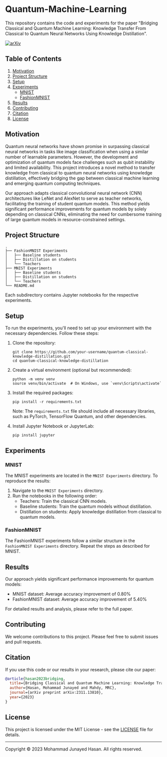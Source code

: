 # Quantum-Machine-Learning

This repository contains the code and experiments for the paper "Bridging Classical and Quantum Machine Learning: Knowledge Transfer From Classical to Quantum Neural Networks Using Knowledge Distillation".

[![arXiv](https://img.shields.io/badge/arXiv-2311.13810-b31b1b.svg)](https://arxiv.org/abs/2311.13810)

## Table of Contents

1. [Motivation](#motivation)
2. [Project Structure](#project-structure)
3. [Setup](#setup)
4. [Experiments](#experiments)
   - [MNIST](#mnist)
   - [FashionMNIST](#fashionmnist)
5. [Results](#results)
6. [Contributing](#contributing)
7. [Citation](#citation)
8. [License](#license)

## Motivation

Quantum neural networks have shown promise in surpassing classical neural networks in tasks like image classification when using a similar number of learnable parameters. However, the development and optimization of quantum models face challenges such as qubit instability and limited availability. This project introduces a novel method to transfer knowledge from classical to quantum neural networks using knowledge distillation, effectively bridging the gap between classical machine learning and emerging quantum computing techniques.

Our approach adapts classical convolutional neural network (CNN) architectures like LeNet and AlexNet to serve as teacher networks, facilitating the training of student quantum models. This method yields significant performance improvements for quantum models by solely depending on classical CNNs, eliminating the need for cumbersome training of large quantum models in resource-constrained settings.

## Project Structure

```
.
├── FashionMNIST Experiments
│   ├── Baseline students
│   ├── Distillation on students
│   └── Teachers
├── MNIST Experiments
│   ├── Baseline students
│   ├── Distillation on students
│   └── Teachers
└── README.md
```

Each subdirectory contains Jupyter notebooks for the respective experiments.

## Setup

To run the experiments, you'll need to set up your environment with the necessary dependencies. Follow these steps:

1. Clone the repository:
   ```
   git clone https://github.com/your-username/quantum-classical-knowledge-distillation.git
   cd quantum-classical-knowledge-distillation
   ```

2. Create a virtual environment (optional but recommended):
   ```
   python -m venv venv
   source venv/bin/activate  # On Windows, use `venv\Scripts\activate`
   ```

3. Install the required packages:
   ```
   pip install -r requirements.txt
   ```

   Note: The `requirements.txt` file should include all necessary libraries, such as PyTorch, TensorFlow Quantum, and other dependencies.

4. Install Jupyter Notebook or JupyterLab:
   ```
   pip install jupyter
   ```

## Experiments

### MNIST

The MNIST experiments are located in the `MNIST Experiments` directory. To reproduce the results:

1. Navigate to the `MNIST Experiments` directory.
2. Run the notebooks in the following order:
   - Teachers: Train the classical CNN models.
   - Baseline students: Train the quantum models without distillation.
   - Distillation on students: Apply knowledge distillation from classical to quantum models.

### FashionMNIST

The FashionMNIST experiments follow a similar structure in the `FashionMNIST Experiments` directory. Repeat the steps as described for MNIST.

## Results

Our approach yields significant performance improvements for quantum models:

- MNIST dataset: Average accuracy improvement of 0.80%
- FashionMNIST dataset: Average accuracy improvement of 5.40%

For detailed results and analysis, please refer to the full paper.

## Contributing

We welcome contributions to this project. Please feel free to submit issues and pull requests.

## Citation

If you use this code or our results in your research, please cite our paper:

```bibtex
@article{hasan2023bridging,
  title={Bridging Classical and Quantum Machine Learning: Knowledge Transfer From Classical to Quantum Neural Networks Using Knowledge Distillation},
  author={Hasan, Mohammad Junayed and Mahdy, MRC},
  journal={arXiv preprint arXiv:2311.13810},
  year={2023}
}
```

## License

This project is licensed under the MIT License - see the [LICENSE](LICENSE) file for details.

---

Copyright © 2023 Mohammad Junayed Hasan. All rights reserved.
